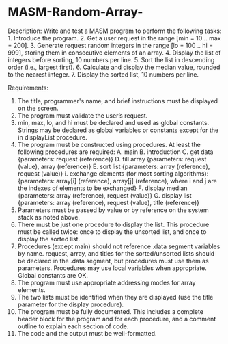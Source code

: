 # MASM-Random-Array-

Description:
  Write and test a MASM program to perform the following tasks:
    1. Introduce the program.
    2. Get a user request in the range [min = 10 .. max = 200].
    3. Generate request random integers in the range [lo = 100 .. hi = 999], storing them in consecutive elements
    of an array.
    4. Display the list of integers before sorting, 10 numbers per line.
    5. Sort the list in descending order (i.e., largest first).
    6. Calculate and display the median value, rounded to the nearest integer.
    7. Display the sorted list, 10 numbers per line.

Requirements:
  1. The title, programmer's name, and brief instructions must be displayed on the screen.
  2. The program must validate the user’s request.
  3. min, max, lo, and hi must be declared and used as global constants. Strings may be declared as global
     variables or constants except for the in displayList procedure.
  4. The program must be constructed using procedures. At least the following procedures are required:
    A. main
    B. introduction
    C. get data {parameters: request (reference)}
    D. fill array {parameters: request (value), array (reference)}
    E. sort list {parameters: array (reference), request (value)}
      i. exchange elements (for most sorting algorithms): {parameters: array[i] (reference),
          array[j] (reference), where i and j are the indexes of elements to be exchanged}
    F. display median {parameters: array (reference), request (value)}
    G. display list {parameters: array (reference), request (value), title (reference)}
  5. Parameters must be passed by value or by reference on the system stack as noted above.
  6. There must be just one procedure to display the list. This procedure must be called twice: once to display
     the unsorted list, and once to display the sorted list.
  7. Procedures (except main) should not reference .data segment variables by name. request, array, and titles
     for the sorted/unsorted lists should be declared in the .data segment, but procedures must use them as
     parameters. Procedures may use local variables when appropriate. Global constants are OK.
  8. The program must use appropriate addressing modes for array elements.
  9. The two lists must be identified when they are displayed (use the title parameter for the display procedure).
  10. The program must be fully documented. This includes a complete header block for the program and for
      each procedure, and a comment outline to explain each section of code.
  11. The code and the output must be well-formatted.

